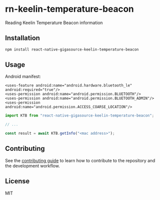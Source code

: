 # rn-keelin-temperature-beacon

Reading Keelin Temperature Beacon information

## Installation

```sh
npm install react-native-gigasource-keelin-temperature-beacon
```

## Usage

Android manifest:
```
<uses-feature android:name="android.hardware.bluetooth_le" android:required="true"/>
<uses-permission android:name="android.permission.BLUETOOTH"/>
<uses-permission android:name="android.permission.BLUETOOTH_ADMIN"/>
<uses-permission android:name="android.permission.ACCESS_COARSE_LOCATION"/>
```


```js
import KTB from "react-native-gigasource-keelin-temperature-beacon";

// ...

const result = await KTB.getInfo("<mac address>");
```

## Contributing

See the [contributing guide](CONTRIBUTING.md) to learn how to contribute to the repository and the development workflow.

## License

MIT
